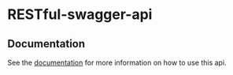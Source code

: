 # RESTful-swagger-api

## Documentation
See  the [documentation](https://documenter.getpostman.com/view/30162667/2sA2xjyAwsr=30162667) for more information on how to use this api.